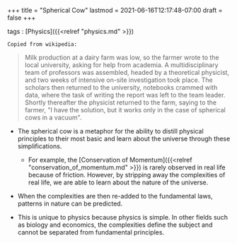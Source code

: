 +++
title = "Spherical Cow"
lastmod = 2021-06-16T12:17:48-07:00
draft = false
+++

tags
: [Physics]({{<relref "physics.md" >}})

    Copied from wikipedia:

> Milk production at a dairy farm was low, so the farmer wrote to the local university, asking for help from academia. A multidisciplinary team of professors was assembled, headed by a theoretical physicist, and two weeks of intensive on-site investigation took place. The scholars then returned to the university, notebooks crammed with data, where the task of writing the report was left to the team leader. Shortly thereafter the physicist returned to the farm, saying to the farmer, "I have the solution, but it works only in the case of spherical cows in a vacuum".

-   The spherical cow is a metaphor for the ability to distill physical principles to their most basic and learn about the universe through these simplifications.
    -   For example, the [Conservation of Momentum]({{<relref "conservation_of_momentum.md" >}}) is rarely observed in real life because of friction. However, by stripping away the complexities of real life, we are able to learn about the nature of the universe.

-   When the complexities are then re-added to the fundamental laws, patterns in nature can be predicted.

-   This is unique to physics because physics is simple. In other fields such as biology and economics, the complexities define the subject and cannot be separated from fundamental principles.
